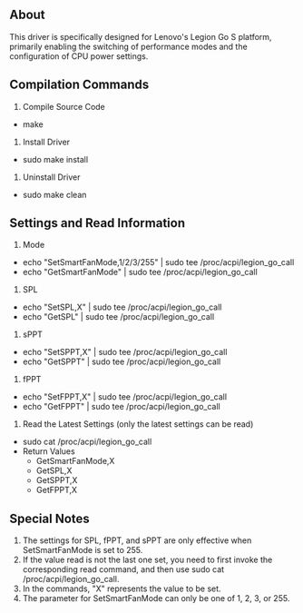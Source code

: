 ## About
This driver is specifically designed for Lenovo's Legion Go S platform, primarily enabling the switching of performance modes and the configuration of CPU power settings.

## Compilation Commands

1. Compile Source Code
  - make
1. Install Driver
  - sudo make install
1. Uninstall Driver
  - sudo make clean

## Settings and Read Information

1. Mode
  - echo "SetSmartFanMode,1/2/3/255" | sudo tee /proc/acpi/legion_go_call
  - echo "GetSmartFanMode" | sudo tee /proc/acpi/legion_go_call
1. SPL
  - echo "SetSPL,X" | sudo tee /proc/acpi/legion_go_call
  - echo "GetSPL" | sudo tee /proc/acpi/legion_go_call
1. sPPT
  - echo "SetSPPT,X" | sudo tee /proc/acpi/legion_go_call
  - echo "GetSPPT" | sudo tee /proc/acpi/legion_go_call
1. fPPT
  - echo "SetFPPT,X" | sudo tee /proc/acpi/legion_go_call
  - echo "GetFPPT" | sudo tee /proc/acpi/legion_go_call
1. Read the Latest Settings (only the latest settings can be read)
  - sudo cat /proc/acpi/legion_go_call
  - Return Values
    - GetSmartFanMode,X
    - GetSPL,X
    - GetSPPT,X
    - GetFPPT,X

## Special Notes

1. The settings for SPL, fPPT, and sPPT are only effective when SetSmartFanMode is set to 255.
1. If the value read is not the last one set, you need to first invoke the corresponding read command, and then use sudo cat /proc/acpi/legion_go_call.
1. In the commands, "X" represents the value to be set.
1. The parameter for SetSmartFanMode can only be one of 1, 2, 3, or 255.


